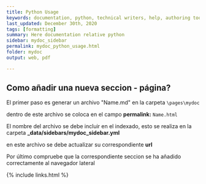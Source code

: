 ```yaml
---
title: Python Usage
keywords: documentation, python, technical writers, help, authoring tools, replacements
last_updated: December 30th, 2020
tags: [formatting]
summary: Here documentation relative python
sidebar: mydoc_sidebar
permalink: mydoc_python_usage.html
folder: mydoc
output: web, pdf

---
```

## Como añadir una nueva seccion - página?

El primer paso es generar un archivo "Name.md" en la carpeta `\pages\mydoc`

dentro de este archivo se coloca en el campo **permalink:** `Name.html`

El nombre del archivo se debe incluir en el indexado, esto se realiza en la carpeta **_data/sidebars/mydoc_sidebar.yml**

en este archivo se debe actualizar su correspondiente **url**

Por último compruebe que la correspondiente seccion se ha añadido correctamente al navegador lateral

{% include links.html %}
